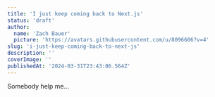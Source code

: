 ```yaml
---
title: 'I just keep coming back to Next.js'
status: 'draft'
author:
  name: 'Zach Bauer'
  picture: 'https://avatars.githubusercontent.com/u/8096606?v=4'
slug: 'i-just-keep-coming-back-to-next-js'
description: ''
coverImage: ''
publishedAt: '2024-03-31T23:43:06.564Z'
---
```


Somebody help me...
